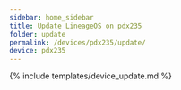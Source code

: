```yaml
---
sidebar: home_sidebar
title: Update LineageOS on pdx235
folder: update
permalink: /devices/pdx235/update/
device: pdx235
---
```

{% include templates/device_update.md %}
